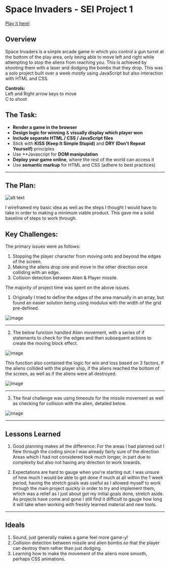 # Space Invaders - SEI Project 1

[Play it here!](https://jsmyth1423.github.io/ga-project-1/)

## Overview

Space Invaders is a  simple arcade game in which you control a gun turret at the bottom of the play area, only being able to move left and right while attempting to stop the aliens from reaching you. This is achieved by shooting them with a laser and dodging the bombs that they drop. This was a solo project built over a week mostly using JavaScript but also interaction with HTML and CSS.

**Controls:**  
Left and Right arrow keys to move  
C to shoot


## The Task:

* **Render a game in the browser**
* **Design logic for winning** & **visually display which player won**
* **Include separate HTML / CSS / JavaScript files**
* Stick with **KISS (Keep It Simple Stupid)** and **DRY (Don't Repeat Yourself)** principles
* Use **Javascript for **DOM manipulation**
* **Deploy your game online**, where the rest of the world can access it
* Use **semantic markup** for HTML and CSS (adhere to best practices)

---

## The Plan: 
![alt text](https://i.imgur.com/IVZ0dIG.png)

I wireframed my basic idea as well as the steps I thought I would have to take in order to making a minimum viable product. This gave me a solid baseline of steps to work through.

## Key Challenges:

The primary issues were as follows:
1. Stopping the player character from moving onto and beyond the edges of the screen.
2. Making the aliens drop one and move in the other direction once colliding with an edge.
3. Collision detection between Alien & Player missile.


The majority of project time was spent on the above issues.

1. Originally I tried to define the edges of the area manually in an array, but found an easier solution being using modulus with the width of the grid pre-defined.

![image](https://user-images.githubusercontent.com/53213823/166149142-b5a20b3e-443e-4434-8717-51184aaac816.png)

---
2. The below function handled Alien movement, with a series of if statements to check for the edges and then subsequent actions to create the moving block effect.

![image](https://user-images.githubusercontent.com/53213823/166149254-334e8601-511c-4066-9280-d80a2ba52de1.png)

This function also contained the logic for win and loss based on 3 factors, if the aliens collided with the player ship, if the aliens reached the bottom of the screen, as well as if the aliens were all destroyed.

![image](https://user-images.githubusercontent.com/53213823/166149286-63b6e2c9-d247-4d99-a53a-3559d38da9b9.png)

---

3. The final challenge was using timeouts for the missile movement as well as checking for collision with the alien, detailed below.

![image](https://user-images.githubusercontent.com/53213823/166149386-d42a6521-f75a-444f-b99a-61ddbbce1f92.png)

---
## Lessons Learned
1. Good planning makes all the difference:
  For the areas I had planned out I flew through the coding since I was already fairly sure of the direction
  Areas which I had not considered took much longer, in part due to complexity but also not having any direction to work towards.
  
2. Expectations are hard to gauge when you're starting out:
  I was unsure of how much I would be able to get done if much at all within the 1 week period, having the stretch goals was useful as I allowed myself to work through   the main project quickly in order to try and implement them, which was a relief as I just about got my initial goals done, stretch aside. As projects have come and     gone I still find it difficult to gauge how long it will take when working with freshly learned material and new tools.
---

## Ideals 

1. Sound, just generally makes a game feel more game-y!
2. Collision detection between missile and alien bombs so that the player can destroy them rather than just dodging.
3. Learning how to make the movement of the aliens more smooth, perhaps CSS animations.
